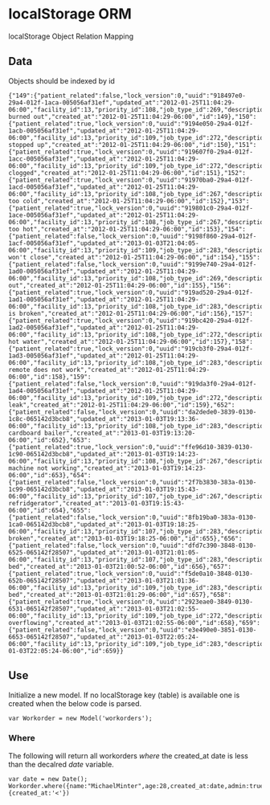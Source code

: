 # localStorage ORM

localStorage Object Relation Mapping

## Data
Objects should be indexed by id

    {"149":{"patient_related":false,"lock_version":0,"uuid":"918497e0-29a4-012f-1aca-005056af31ef","updated_at":"2012-01-25T11:04:29-06:00","facility_id":13,"priority_id":108,"job_type_id":269,"description":"Light burned out","created_at":"2012-01-25T11:04:29-06:00","id":149},"150":{"patient_related":true,"lock_version":0,"uuid":"9194e050-29a4-012f-1acb-005056af31ef","updated_at":"2012-01-25T11:04:29-06:00","facility_id":13,"priority_id":109,"job_type_id":272,"description":"Toilet stopped up","created_at":"2012-01-25T11:04:29-06:00","id":150},"151":{"patient_related":true,"lock_version":0,"uuid":"919607f0-29a4-012f-1acc-005056af31ef","updated_at":"2012-01-25T11:04:29-06:00","facility_id":13,"priority_id":109,"job_type_id":272,"description":"Drain clogged","created_at":"2012-01-25T11:04:29-06:00","id":151},"152":{"patient_related":true,"lock_version":0,"uuid":"91970ba0-29a4-012f-1acd-005056af31ef","updated_at":"2012-01-25T11:04:29-06:00","facility_id":13,"priority_id":108,"job_type_id":267,"description":"Room too cold","created_at":"2012-01-25T11:04:29-06:00","id":152},"153":{"patient_related":true,"lock_version":0,"uuid":"919801c0-29a4-012f-1ace-005056af31ef","updated_at":"2012-01-25T11:04:29-06:00","facility_id":13,"priority_id":108,"job_type_id":267,"description":"Room too hot","created_at":"2012-01-25T11:04:29-06:00","id":153},"154":{"patient_related":false,"lock_version":0,"uuid":"9198f860-29a4-012f-1acf-005056af31ef","updated_at":"2013-01-03T21:04:05-06:00","facility_id":13,"priority_id":109,"job_type_id":283,"description":"Door won't close","created_at":"2012-01-25T11:04:29-06:00","id":154},"155":{"patient_related":false,"lock_version":0,"uuid":"9199e740-29a4-012f-1ad0-005056af31ef","updated_at":"2012-01-25T11:04:29-06:00","facility_id":13,"priority_id":108,"job_type_id":269,"description":"Power out","created_at":"2012-01-25T11:04:29-06:00","id":155},"156":{"patient_related":true,"lock_version":0,"uuid":"919ad520-29a4-012f-1ad1-005056af31ef","updated_at":"2012-01-25T11:04:29-06:00","facility_id":13,"priority_id":108,"job_type_id":283,"description":"TV is broken","created_at":"2012-01-25T11:04:29-06:00","id":156},"157":{"patient_related":true,"lock_version":0,"uuid":"919bc420-29a4-012f-1ad2-005056af31ef","updated_at":"2012-01-25T11:04:29-06:00","facility_id":13,"priority_id":108,"job_type_id":272,"description":"No hot water","created_at":"2012-01-25T11:04:29-06:00","id":157},"158":{"patient_related":true,"lock_version":0,"uuid":"919cb3f0-29a4-012f-1ad3-005056af31ef","updated_at":"2012-01-25T11:04:29-06:00","facility_id":13,"priority_id":108,"job_type_id":283,"description":"TV remote does not work","created_at":"2012-01-25T11:04:29-06:00","id":158},"159":{"patient_related":false,"lock_version":0,"uuid":"919da3f0-29a4-012f-1ad4-005056af31ef","updated_at":"2012-01-25T11:04:29-06:00","facility_id":13,"priority_id":109,"job_type_id":272,"description":"Water leak","created_at":"2012-01-25T11:04:29-06:00","id":159},"652":{"patient_related":false,"lock_version":0,"uuid":"da2dede0-3839-0130-1c8c-065142d3bcb8","updated_at":"2013-01-03T19:13:36-06:00","facility_id":13,"priority_id":108,"job_type_id":283,"description":"Empty cardboard bailer","created_at":"2013-01-03T19:13:20-06:00","id":652},"653":{"patient_related":true,"lock_version":0,"uuid":"ffe96d10-3839-0130-1c90-065142d3bcb8","updated_at":"2013-01-03T19:14:23-06:00","facility_id":13,"priority_id":108,"job_type_id":267,"description":"Ice machine not working","created_at":"2013-01-03T19:14:23-06:00","id":653},"654":{"patient_related":false,"lock_version":0,"uuid":"2f7b3830-383a-0130-1c99-065142d3bcb8","updated_at":"2013-01-03T19:15:43-06:00","facility_id":13,"priority_id":107,"job_type_id":267,"description":"Defrost refridgerator","created_at":"2013-01-03T19:15:43-06:00","id":654},"655":{"patient_related":false,"lock_version":0,"uuid":"8fb19ba0-383a-0130-1ca0-065142d3bcb8","updated_at":"2013-01-03T19:18:25-06:00","facility_id":13,"priority_id":107,"job_type_id":283,"description":"Cabinet broken","created_at":"2013-01-03T19:18:25-06:00","id":655},"656":{"patient_related":false,"lock_version":0,"uuid":"dfd7c390-3848-0130-6525-065142f28507","updated_at":"2013-01-03T21:01:05-06:00","facility_id":13,"priority_id":107,"job_type_id":283,"description":"Remove bed","created_at":"2013-01-03T21:00:52-06:00","id":656},"657":{"patient_related":true,"lock_version":0,"uuid":"f5de0a10-3848-0130-652b-065142f28507","updated_at":"2013-01-03T21:01:36-06:00","facility_id":13,"priority_id":109,"job_type_id":283,"description":"Need bed","created_at":"2013-01-03T21:01:29-06:00","id":657},"658":{"patient_related":true,"lock_version":0,"uuid":"2923eae0-3849-0130-6531-065142f28507","updated_at":"2013-01-03T21:02:55-06:00","facility_id":13,"priority_id":109,"job_type_id":272,"description":"Toilet overflowing","created_at":"2013-01-03T21:02:55-06:00","id":658},"659":{"patient_related":false,"lock_version":0,"uuid":"e3e490e0-3851-0130-6653-065142f28507","updated_at":"2013-01-03T22:05:24-06:00","facility_id":13,"priority_id":109,"job_type_id":283,"description":"Noise","created_at":"2013-01-03T22:05:24-06:00","id":659}}

## Use

Initialize a new model. If no localStorage key (table) is available one is created when the below code is parsed.

    var Workorder = new Model('workorders');

### Where

The following will return all workorders _where_ the created_at date is less than the decalred _date_ variable.

    var date = new Date();
    Workorder.where({name:"MichaelMinter",age:28,created_at:date,admin:true},{created_at:'<'})